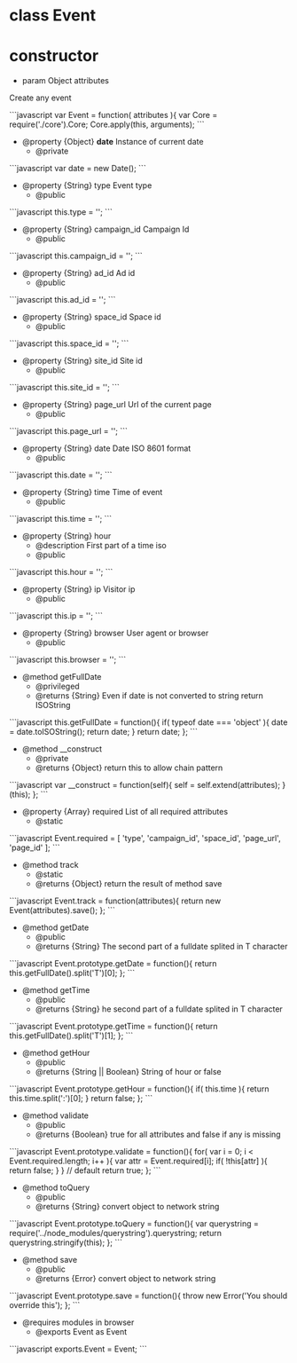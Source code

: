 # class Event

# constructor 

* param Object attributes

<p>Create any event</p>
```javascript
var Event = function( attributes ){
	var Core = require('./core').Core;
	Core.apply(this, arguments);
```
<ul>
<li>@property {Object} <strong>date</strong> Instance of current date
<ul><li>@private</li></ul></li>
</ul>
```javascript
var date = new Date();
```
<ul>
<li>@property {String} type Event type
<ul><li>@public</li></ul></li>
</ul>
```javascript
this.type = '';
```
<ul>
<li>@property {String} campaign_id Campaign Id
<ul><li>@public</li></ul></li>
</ul>
```javascript
this.campaign_id = '';
```
<ul>
<li>@property {String} ad_id Ad id
<ul><li>@public</li></ul></li>
</ul>
```javascript
this.ad_id = '';
```
<ul>
<li>@property {String} space_id Space id
<ul><li>@public</li></ul></li>
</ul>
```javascript
this.space_id = '';
```
<ul>
<li>@property {String} site_id Site id
<ul><li>@public</li></ul></li>
</ul>
```javascript
this.site_id = '';
```
<ul>
<li>@property {String} page_url Url of the current page
<ul><li>@public</li></ul></li>
</ul>
```javascript
this.page_url = '';
```
<ul>
<li>@property {String} date Date ISO 8601 format
<ul><li>@public</li></ul></li>
</ul>
```javascript
this.date = '';
```
<ul>
<li>@property {String} time Time of event
<ul><li>@public</li></ul></li>
</ul>
```javascript
this.time = '';
```
<ul>
<li>@property {String} hour
<ul><li>@description First part of a time iso</li>
<li>@public</li></ul></li>
</ul>
```javascript
this.hour = '';
```
<ul>
<li>@property {String} ip Visitor ip
<ul><li>@public</li></ul></li>
</ul>
```javascript
this.ip = '';
```
<ul>
<li>@property {String} browser User agent or browser
<ul><li>@public</li></ul></li>
</ul>
```javascript
this.browser = '';
```
<ul>
<li>@method getFullDate
<ul><li>@privileged</li>
<li>@returns {String} Even if date is not converted to string return ISOString</li></ul></li>
</ul>
```javascript
this.getFullDate = function(){
		if( typeof date === 'object' ){
			date = date.toISOString();
			return date;
		}
		return date;
	};
```
<ul>
<li>@method __construct
<ul><li>@private</li>
<li>@returns {Object} return this to allow chain pattern</li></ul></li>
</ul>
```javascript
var __construct = function(self){
		self = self.extend(attributes);
	}(this);
};
```
<ul>
<li>@property {Array} required List of all required attributes
<ul><li>@static</li></ul></li>
</ul>
```javascript
Event.required = [
		'type',
		'campaign_id',
		'space_id',
		'page_url',
		'page_id'
	];
```
<ul>
<li>@method track
<ul><li>@static</li>
<li>@returns {Object} return the result of method save</li></ul></li>
</ul>
```javascript
Event.track = function(attributes){
		return new Event(attributes).save();
	};
```
<ul>
<li>@method getDate
<ul><li>@public</li>
<li>@returns {String} The second part of a fulldate splited in T character</li></ul></li>
</ul>
```javascript
Event.prototype.getDate = function(){
		return this.getFullDate().split('T')[0];
	};
```
<ul>
<li>@method getTime
<ul><li>@public</li>
<li>@returns {String} he second part of a fulldate splited in T character</li></ul></li>
</ul>
```javascript
Event.prototype.getTime = function(){
		return this.getFullDate().split('T')[1];
	};
```
<ul>
<li>@method getHour
<ul><li>@public</li>
<li>@returns {String || Boolean} String of hour or false</li></ul></li>
</ul>
```javascript
Event.prototype.getHour = function(){
		if( this.time ){
			return this.time.split(':')[0];
		}
		return false;
	};
```
<ul>
<li>@method validate
<ul><li>@public</li>
<li>@returns {Boolean} true for all attributes and false if any is missing</li></ul></li>
</ul>
```javascript
Event.prototype.validate = function(){
		for( var i = 0; i < Event.required.length; i++ ){
			var attr = Event.required[i];
			if( !this[attr] ){
				return false;
			}	
		}
		// default
		return true;
	};
```
<ul>
<li>@method toQuery
<ul><li>@public</li>
<li>@returns {String} convert object to network string</li></ul></li>
</ul>
```javascript
Event.prototype.toQuery = function(){
		var querystring = require('../node_modules/querystring').querystring;
		return querystring.stringify(this);
	};
```
<ul>
<li>@method save
<ul><li>@public</li>
<li>@returns {Error} convert object to network string</li></ul></li>
</ul>
```javascript
Event.prototype.save = function(){
		throw new Error('You should override this');
	};
```
<ul>
<li>@requires modules in browser
<ul><li>@exports Event as Event</li></ul></li>
</ul>
```javascript
exports.Event = Event;
```